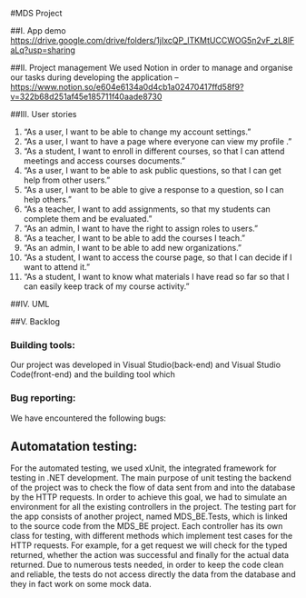#MDS Project

##I. App demo
https://drive.google.com/drive/folders/1jIxcQP_lTKMtUCCWOG5n2vF_zL8lFaLq?usp=sharing

##II. Project management
We  used Notion in order to manage and organise our tasks during developing the application –https://www.notion.so/e604e6134a0d4cb1a02470417ffd58f9?v=322b68d251af45e185711f40aade8730

##III. User stories
 1. “As a user, I want to be able to change my account settings.”
 2. “As a user, I want to have a page where everyone can view my profile .”
 3. “As a student, I want to enroll in different courses, so that I can attend meetings and access courses documents.”
 4. “As a user, I want to be able to ask public questions, so that I can get help from other users.”
 5. “As a user, I want to be able to give a response to a question, so I can help others.”
 6. “As a teacher, I want to add assignments, so that my students can complete them and be evaluated.”
 7. “As an admin, I want to have the right to assign roles to users.”
 8. “As a teacher, I want to be able to add the courses I teach.”
 9. “As an admin, I want to be able to add new organizations.”
10. “As a student, I want to access the course page, so that I can decide if I want to attend it.”
11. “As a student, I want to know what materials I have read so far so that I can easily keep track of my course activity.”

##IV. UML

##V. Backlog

### Building tools:
  Our project was developed in Visual Studio(back-end) and Visual Studio Code(front-end) and the building tool which
### Bug reporting:
  We have encountered the following bugs:

## Automatation testing:
  For the automated testing, we used xUnit, the integrated framework for testing in .NET development. The main purpose of unit testing the backend of the project was to check the flow of data sent from and into the database by the HTTP requests.
  In order to achieve this goal, we had to simulate an environment for all the existing controllers in the project. The testing part for the app consists of another project, named MDS_BE.Tests, which is linked to the source code from the MDS_BE project. Each controller has its own class for testing, with different methods which implement test cases for the HTTP requests. For example, for a get request we will check for the typed returned, whether the action was successful and finally for the actual data returned. Due to numerous tests needed, in order to keep the code clean and reliable, the tests do not access directly the data from the database and they in fact work on some mock data.

